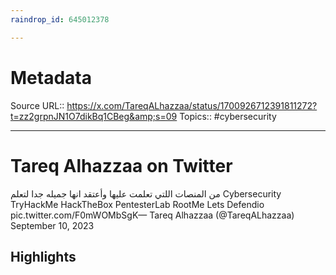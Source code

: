 ```yaml
---
raindrop_id: 645012378

---
```


# Metadata
Source URL:: https://x.com/TareqALhazzaa/status/1700926712391811272?t=zz2grpnJN1O7dikBq1CBeg&amp;s=09
Topics:: #cybersecurity

---
# Tareq Alhazzaa on Twitter

من المنصات اللتي تعلمت عليها وأعتقد انها جميله جدا لتعلم  Cybersecurity  TryHackMe HackTheBox PentesterLab RootMe Lets Defendio pic.twitter.com/F0mWOMbSgK— Tareq Alhazzaa (@TareqALhazzaa) September 10, 2023

## Highlights
